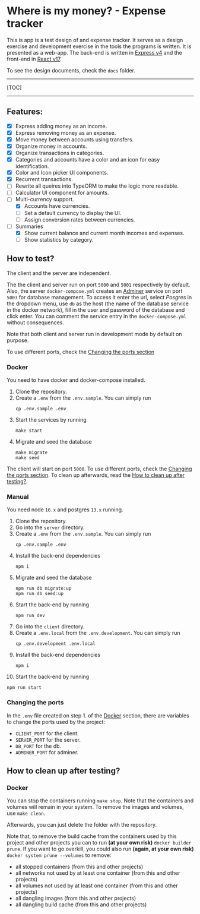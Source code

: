 # Where is my money? - Expense tracker

This is app is a test design of and expense tracker.
It serves as a design exercise and development exercise in the tools the programs is written.
It is presented as a web-app.
The back-end is written in [Express v4](http://expressjs.com/) and the front-end in [React v17](https://reactjs.org/).

To see the design documents, check the `docs` folder.

---

[TOC]

---

## Features:

- [x] Express adding money as an income.
- [x] Express removing money as an expense.
- [x] Move money between accounts using transfers.
- [x] Organize money in accounts.
- [x] Organize transactions in categories.
- [x] Categories and accounts have a color and an icon for easy identification.
- [x] Color and Icon picker UI components.
- [x] Recurrent transactions.
- [ ] Rewrite all queires into TypeORM to make the logic more readable.
- [ ] Calculator UI component for amounts.
- [ ] Multi-currency support.
  - [x] Accounts have currencies.
  - [ ] Set a default currency to display the UI.
  - [ ] Assign conversion rates between currencies.
- [ ] Summaries
  - [x] Show current balance and current month incomes and expenses.
  - [ ] Show statistics by category.

## How to test?

The client and the server are independent.

The the client and server run on port `5000` and `5001` respectively by default.
Also, the server `docker-compose.yml` creates an [Adminer](https://www.adminer.org/) service on port `5003` for database management.
To access it enter the url, select _Posgres_ in the dropdown menu, use `db` as the host (the name of the database service in the docker network), fill in the user and password of the database and click enter.
You can comment the service entry in the `docker-compose.yml` without consequences.

Note that both client and server run in development mode by default on purpose.

To use different ports, check the [Changing the ports section](#changing-the-ports)

### Docker

You need to have docker and docker-compose installed.

1. Clone the repository.
2. Create a `.env` from the `.env.sample`.
   You can simply run
   ```shell
   cp .env.sample .env
   ```
3. Start the services by running
   ```shell
   make start
   ```
4. Migrate and seed the database
   ```shell
   make migrate
   make seed
   ```

The client will start on port `5000`.
To use different ports, check the [Changing the ports section](#changing-the-ports).
To clean up afterwards, read the [How to clean up after testing?](#how-to-clean-up-after-testing?).

### Manual

You need node `16.x` and postgres `13.x` running.

1. Clone the repository.
2. Go into the `server` directory.
3. Create a `.env` from the `.env.sample`.
   You can simply run
   ```shell
   cp .env.sample .env
   ```
4. Install the back-end dependencies
   ```
   npm i
   ```
5. Migrate and seed the database
   ```
   npm run db migrate:up
   npm run db seed:up
   ```
6. Start the back-end by running
   ```
   npm run dev
   ```
7. Go into the `client` directory.
8. Create a `.env.local` from the `.env.development`.
   You can simply run
   ```shell
   cp .env.development .env.local
   ```
9. Install the back-end dependencies
   ```
   npm i
   ```
10. Start the back-end by running

```
npm run start
```

### Changing the ports

In the `.env` file created on step 1. of the [Docker](###docker) section, there are variables to change the ports used by the project:

- `CLIENT_PORT` for the client.
- `SERVER_PORT` for the server.
- `DB_PORT` for the db.
- `ADMINER_PORT` for adminer.

## How to clean up after testing?

### Docker

You can stop the containers running `make stop`.
Note that the containers and volumes will remain in your system.
To remove the images and volumes, use `make clean`.

Afterwards, you can just delete the folder with the repository.

Note that, to remove the build cache from the containers used by this project and other projects you can to run **(at your own risk)** `docker builder prune`.
If you want to go overkill, you could also run **(again, at your own risk)** `docker system prune --volumes` to remove:

- all stopped containers (from this and other projects)
- all networks not used by at least one container (from this and other projects)
- all volumes not used by at least one container (from this and other projects)
- all dangling images (from this and other projects)
- all dangling build cache (from this and other projects)
